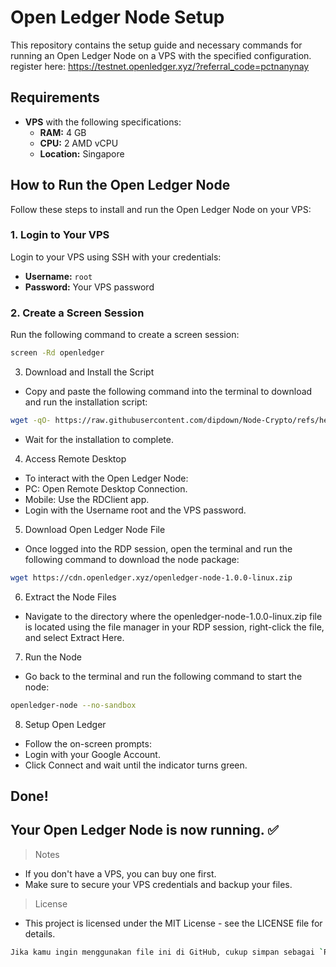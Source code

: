# Open Ledger Node Setup

This repository contains the setup guide and necessary commands for running an Open Ledger Node on a VPS with the specified configuration.
register here: https://testnet.openledger.xyz/?referral_code=pctnanynay
## Requirements

- **VPS** with the following specifications:
  - **RAM:** 4 GB
  - **CPU:** 2 AMD vCPU
  - **Location:** Singapore

## How to Run the Open Ledger Node

Follow these steps to install and run the Open Ledger Node on your VPS:

### 1. **Login to Your VPS**
Login to your VPS using SSH with your credentials:
- **Username:** `root`
- **Password:** Your VPS password

### 2. **Create a Screen Session**
Run the following command to create a screen session:
```bash
screen -Rd openledger
```
3. Download and Install the Script
- Copy and paste the following command into the terminal to download and run the installation script:
```bash
wget -qO- https://raw.githubusercontent.com/dipdown/Node-Crypto/refs/heads/main/OpenLedger/open-ledger.sh | bash
```
- Wait for the installation to complete.

4. Access Remote Desktop
- To interact with the Open Ledger Node:
- PC: Open Remote Desktop Connection.
- Mobile: Use the RDClient app.
- Login with the Username root and the VPS password.

5. Download Open Ledger Node File
- Once logged into the RDP session, open the terminal and run the following command to download the node package:
```bash
wget https://cdn.openledger.xyz/openledger-node-1.0.0-linux.zip
```

6. Extract the Node Files
- Navigate to the directory where the openledger-node-1.0.0-linux.zip file is located using the file manager in your RDP session, right-click the file, and select Extract Here.

7. Run the Node
- Go back to the terminal and run the following command to start the node:
```bash
openledger-node --no-sandbox
```

8. Setup Open Ledger
- Follow the on-screen prompts:
- Login with your Google Account.
- Click Connect and wait until the indicator turns green.

## Done!
## Your Open Ledger Node is now running. ✅

> Notes
- If you don't have a VPS, you can buy one first.
- Make sure to secure your VPS credentials and backup your files.

> License
- This project is licensed under the MIT License - see the LICENSE file for details.
```bash
Jika kamu ingin menggunakan file ini di GitHub, cukup simpan sebagai `README.md` di repositorimu dan push ke GitHub. Jika ada perubahan atau tambahan yang ingin kamu buat, beri tahu saya!
```
